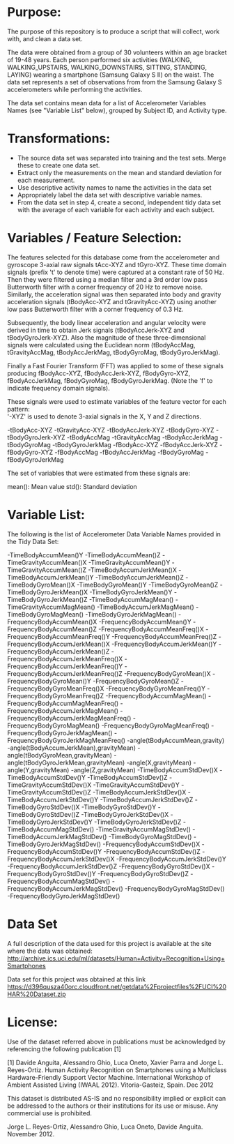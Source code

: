 
Purpose:
========
The purpose of this repository is to produce a script that will collect, work with, and clean a data set. 

The data were obtained from a group of 30 volunteers within an age bracket of 19-48 years. Each person 
performed six activities (WALKING, WALKING_UPSTAIRS, WALKING_DOWNSTAIRS, SITTING, STANDING, LAYING) wearing 
a smartphone (Samsung Galaxy S II) on the waist. The data set represents a set of observations from 
from the Samsung Galaxy S accelerometers while performing the activities.

The data set contains mean data for a list of Accelerometer Variables Names (see "Variable List" below), 
grouped by Subject ID, and Activity type.


Transformations:
================
- The source data set was separated into training and the test sets. Merge these to create one data set.
- Extract only the measurements on the mean and standard deviation for each measurement.
- Use descriptive activity names to name the activities in the data set
- Appropriately label the data set with descriptive variable names.
- From the data set in step 4, create a second, independent tidy data set with the average of each variable 
for each activity and each subject.


Variables / Feature Selection:
==============================
The features selected for this database come from the accelerometer and gyroscope 3-axial raw signals tAcc-XYZ 
and tGyro-XYZ. These time domain signals (prefix 't' to denote time) were captured at a constant rate of 50 Hz. 
Then they were filtered using a median filter and a 3rd order low pass Butterworth filter with a corner frequency 
of 20 Hz to remove noise. Similarly, the acceleration signal was then separated into body and gravity acceleration 
signals (tBodyAcc-XYZ and tGravityAcc-XYZ) using another low pass Butterworth filter with a corner frequency of 0.3 Hz. 

Subsequently, the body linear acceleration and angular velocity were derived in time to obtain Jerk signals 
(tBodyAccJerk-XYZ and tBodyGyroJerk-XYZ). Also the magnitude of these three-dimensional signals were calculated using 
the Euclidean norm (tBodyAccMag, tGravityAccMag, tBodyAccJerkMag, tBodyGyroMag, tBodyGyroJerkMag). 

Finally a Fast Fourier Transform (FFT) was applied to some of these signals producing fBodyAcc-XYZ, fBodyAccJerk-XYZ, 
fBodyGyro-XYZ, fBodyAccJerkMag, fBodyGyroMag, fBodyGyroJerkMag. (Note the 'f' to indicate frequency domain signals). 

These signals were used to estimate variables of the feature vector for each pattern:  
'-XYZ' is used to denote 3-axial signals in the X, Y and Z directions.

-tBodyAcc-XYZ
-tGravityAcc-XYZ
-tBodyAccJerk-XYZ
-tBodyGyro-XYZ
-tBodyGyroJerk-XYZ
-tBodyAccMag
-tGravityAccMag
-tBodyAccJerkMag
-tBodyGyroMag
-tBodyGyroJerkMag
-fBodyAcc-XYZ
-fBodyAccJerk-XYZ
-fBodyGyro-XYZ
-fBodyAccMag
-fBodyAccJerkMag
-fBodyGyroMag
-fBodyGyroJerkMag

The set of variables that were estimated from these signals are: 

mean(): Mean value
std(): Standard deviation



Variable List:
==============
The following is the list of Accelerometer Data Variable Names provided in the Tidy Data Set:

-TimeBodyAccumMean()Y
-TimeBodyAccumMean()Z
-TimeGravityAccumMean()X
-TimeGravityAccumMean()Y
-TimeGravityAccumMean()Z
-TimeBodyAccumJerkMean()X
-TimeBodyAccumJerkMean()Y
-TimeBodyAccumJerkMean()Z
-TimeBodyGyroMean()X
-TimeBodyGyroMean()Y
-TimeBodyGyroMean()Z
-TimeBodyGyroJerkMean()X
-TimeBodyGyroJerkMean()Y
-TimeBodyGyroJerkMean()Z
-TimeBodyAccumMagMean()
-TimeGravityAccumMagMean()
-TimeBodyAccumJerkMagMean()
-TimeBodyGyroMagMean()
-TimeBodyGyroJerkMagMean()
-FrequencyBodyAccumMean()X
-FrequencyBodyAccumMean()Y
-FrequencyBodyAccumMean()Z
-FrequencyBodyAccumMeanFreq()X
-FrequencyBodyAccumMeanFreq()Y
-FrequencyBodyAccumMeanFreq()Z
-FrequencyBodyAccumJerkMean()X
-FrequencyBodyAccumJerkMean()Y
-FrequencyBodyAccumJerkMean()Z
-FrequencyBodyAccumJerkMeanFreq()X
-FrequencyBodyAccumJerkMeanFreq()Y
-FrequencyBodyAccumJerkMeanFreq()Z
-FrequencyBodyGyroMean()X
-FrequencyBodyGyroMean()Y
-FrequencyBodyGyroMean()Z
-FrequencyBodyGyroMeanFreq()X
-FrequencyBodyGyroMeanFreq()Y
-FrequencyBodyGyroMeanFreq()Z
-FrequencyBodyAccumMagMean()
-FrequencyBodyAccumMagMeanFreq()
-FrequencyBodyAccumJerkMagMean()
-FrequencyBodyAccumJerkMagMeanFreq()
-FrequencyBodyGyroMagMean()
-FrequencyBodyGyroMagMeanFreq()
-FrequencyBodyGyroJerkMagMean()
-FrequencyBodyGyroJerkMagMeanFreq()
-angle(tBodyAccumMean,gravity)
-angle(tBodyAccumJerkMean),gravityMean)
-angle(tBodyGyroMean,gravityMean)
-angle(tBodyGyroJerkMean,gravityMean)
-angle(X,gravityMean)
-angle(Y,gravityMean)
-angle(Z,gravityMean)
-TimeBodyAccumStdDev()X
-TimeBodyAccumStdDev()Y
-TimeBodyAccumStdDev()Z
-TimeGravityAccumStdDev()X
-TimeGravityAccumStdDev()Y
-TimeGravityAccumStdDev()Z
-TimeBodyAccumJerkStdDev()X
-TimeBodyAccumJerkStdDev()Y
-TimeBodyAccumJerkStdDev()Z
-TimeBodyGyroStdDev()X
-TimeBodyGyroStdDev()Y
-TimeBodyGyroStdDev()Z
-TimeBodyGyroJerkStdDev()X
-TimeBodyGyroJerkStdDev()Y
-TimeBodyGyroJerkStdDev()Z
-TimeBodyAccumMagStdDev()
-TimeGravityAccumMagStdDev()
-TimeBodyAccumJerkMagStdDev()
-TimeBodyGyroMagStdDev()
-TimeBodyGyroJerkMagStdDev()
-FrequencyBodyAccumStdDev()X
-FrequencyBodyAccumStdDev()Y
-FrequencyBodyAccumStdDev()Z
-FrequencyBodyAccumJerkStdDev()X
-FrequencyBodyAccumJerkStdDev()Y
-FrequencyBodyAccumJerkStdDev()Z
-FrequencyBodyGyroStdDev()X
-FrequencyBodyGyroStdDev()Y
-FrequencyBodyGyroStdDev()Z
-FrequencyBodyAccumMagStdDev()
-FrequencyBodyAccumJerkMagStdDev()
-FrequencyBodyGyroMagStdDev()
-FrequencyBodyGyroJerkMagStdDev()


Data Set
========
A full description of the data used for this project is available at the site where the data was obtained:
http://archive.ics.uci.edu/ml/datasets/Human+Activity+Recognition+Using+Smartphones

Data set for this project was obtained at this link
https://d396qusza40orc.cloudfront.net/getdata%2Fprojectfiles%2FUCI%20HAR%20Dataset.zip


License:
========
Use of the dataset referred above in publications must be acknowledged by referencing the following publication [1] 

[1] Davide Anguita, Alessandro Ghio, Luca Oneto, Xavier Parra and Jorge L. Reyes-Ortiz. Human Activity Recognition on Smartphones using a Multiclass Hardware-Friendly Support Vector Machine. International Workshop of Ambient Assisted Living (IWAAL 2012). Vitoria-Gasteiz, Spain. Dec 2012

This dataset is distributed AS-IS and no responsibility implied or explicit can be addressed to the authors or their institutions for its use or misuse. Any commercial use is prohibited.

Jorge L. Reyes-Ortiz, Alessandro Ghio, Luca Oneto, Davide Anguita. November 2012.